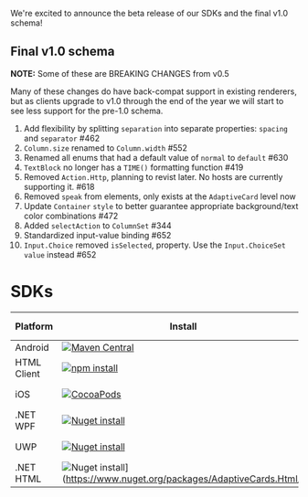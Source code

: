 We're excited to announce the beta release of our SDKs and the final v1.0 schema!

## Final v1.0 schema 
**NOTE:** Some of these are BREAKING CHANGES from v0.5

Many of these changes do have back-compat support in existing renderers, but as clients upgrade to v1.0 through the end of the year we will start to see less support for the pre-1.0 schema. 

1. Add flexibility by splitting `separation` into separate properties: `spacing` and `separator` #462
2. `Column.size` renamed to `Column.width` #552
3. Renamed all enums that had a default value of `normal` to `default` #630
4. `TextBlock` no longer has a `TIME()` formatting function #419
5. Removed `Action.Http`, planning to revist later. No hosts are currently supporting it. #618
6. Removed `speak` from elements, only exists at the `AdaptiveCard` level now
7. Update `Container` `style` to better guarantee appropriate background/text color combinations #472
8. Added `selectAction` to `ColumnSet` #344
9. Standardized input-value binding #652
10. `Input.Choice` removed `isSelected`, property. Use the `Input.ChoiceSet` `value` instead #652
	

# SDKs

| Platform | Install | Build | Known Issues |
|---|---|---|---|
| Android | [![Maven Central](https://img.shields.io/maven-central/v/io.adaptivecards/adaptivecards-android-arm.svg)](https://search.maven.org/#search%7Cga%7C1%7Ca%3A%22adaptivecards-android-arm%22) | [Source](https://github.com/Microsoft/AdaptiveCards/tree/master/source/android) | [|
| HTML Client | [![npm install](https://img.shields.io/npm/v/microsoft-adaptivecards.svg)](https://www.npmjs.com/package/microsoft-adaptivecards) | [Source](https://github.com/Microsoft/AdaptiveCards/tree/master/source/html)|Beta|
| iOS | [![CocoaPods](https://img.shields.io/cocoapods/v/AdaptiveCards.svg)](https://cocoapods.org/pods/AdaptiveCards) |[Source](https://github.com/Microsoft/AdaptiveCards/tree/master/source/ios) | ![Build status](https://img.shields.io/vso/build/Microsoft/8d47e068-03c8-4cdc-aa9b-fc6929290322/16990.svg)|
| .NET WPF | [![Nuget install](https://img.shields.io/nuget/v/Microsoft.AdaptiveCards.svg)](https://www.nuget.org/packages/Microsoft.AdaptiveCards/) | [Source](https://github.com/Microsoft/AdaptiveCards/tree/master/source/dotnet)| Beta |
| UWP | [![Nuget install](https://img.shields.io/nuget/vpre/AdaptiveCards.UWP.Beta.svg)](https://www.nuget.org/packages/AdaptiveCards.UWP.Beta) | [Source](https://github.com/Microsoft/AdaptiveCards/tree/master/source/uwp) | ![Build Status](https://img.shields.io/vso/build/Microsoft/8d47e068-03c8-4cdc-aa9b-fc6929290322/16850.svg) |
| .NET HTML | ![Nuget install](https://img.shields.io/nuget/v/AdaptiveCards.Html.svg)](https://www.nuget.org/packages/AdaptiveCards.Html/) | [Source](https://github.com/Microsoft/AdaptiveCards/tree/master/source/dotnet)